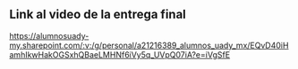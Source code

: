 ## Link al video de la entrega final

https://alumnosuady-my.sharepoint.com/:v:/g/personal/a21216389_alumnos_uady_mx/EQvD40iHamhIkwHakOGSxhQBaeLMHNf6iVy5q_UVpQ07iA?e=iVgSfE
